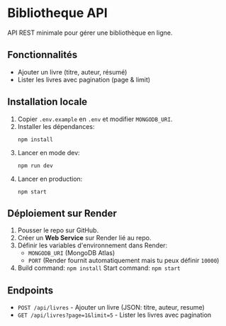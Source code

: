 # Bibliotheque API
API REST minimale pour gérer une bibliothèque en ligne.

## Fonctionnalités
- Ajouter un livre (titre, auteur, résumé)
- Lister les livres avec pagination (page & limit)

## Installation locale
1. Copier `.env.example` en `.env` et modifier `MONGODB_URI`.
2. Installer les dépendances:
   ```
   npm install
   ```
3. Lancer en mode dev:
   ```
   npm run dev
   ```
4. Lancer en production:
   ```
   npm start
   ```

## Déploiement sur Render
1. Pousser le repo sur GitHub.
2. Créer un **Web Service** sur Render lié au repo.
3. Définir les variables d'environnement dans Render:
   - `MONGODB_URI` (MongoDB Atlas)
   - `PORT` (Render fournit automatiquement mais tu peux définir `10000`)
4. Build command: `npm install`
   Start command: `npm start`

## Endpoints
- `POST /api/livres` - Ajouter un livre (JSON: titre, auteur, resume)
- `GET /api/livres?page=1&limit=5` - Lister les livres avec pagination
